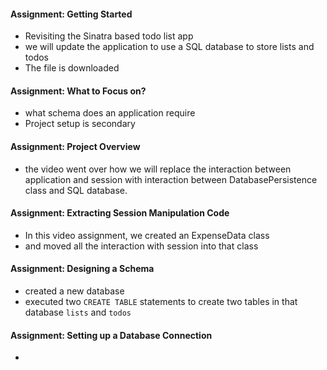 #### Assignment: Getting Started

- Revisiting the Sinatra based todo list app
- we will update the application to use a SQL database to store lists and todos
- The file is downloaded

#### Assignment: What to Focus on?

- what schema does an application require
- Project setup is secondary

#### Assignment: Project Overview

- the video went over how we will replace the interaction between application and session with interaction between DatabasePersistence class and SQL database.

#### Assignment: Extracting Session Manipulation Code

- In this video assignment, we created an ExpenseData class
- and moved all the interaction with session into that class

#### Assignment: Designing a Schema

- created a new database
- executed two `CREATE TABLE` statements to create two tables in that database `lists` and `todos`

#### Assignment: Setting up a Database Connection

-
